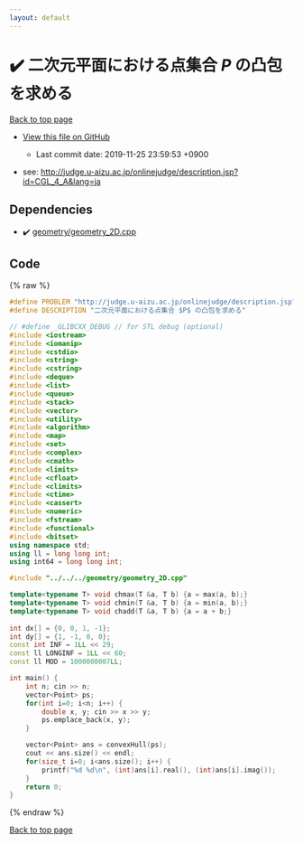 ```yaml
---
layout: default
---
```


<!-- mathjax config similar to math.stackexchange -->
<script type="text/javascript" async
  src="https://cdnjs.cloudflare.com/ajax/libs/mathjax/2.7.5/MathJax.js?config=TeX-MML-AM_CHTML">
</script>
<script type="text/x-mathjax-config">
  MathJax.Hub.Config({
    TeX: { equationNumbers: { autoNumber: "AMS" }},
    tex2jax: {
      inlineMath: [ ['$','$'] ],
      processEscapes: true
    },
    "HTML-CSS": { matchFontHeight: false },
    displayAlign: "left",
    displayIndent: "2em"
  });
</script>

<script type="text/javascript" src="https://cdnjs.cloudflare.com/ajax/libs/jquery/3.4.1/jquery.min.js"></script>
<script src="https://cdn.jsdelivr.net/npm/jquery-balloon-js@1.1.2/jquery.balloon.min.js" integrity="sha256-ZEYs9VrgAeNuPvs15E39OsyOJaIkXEEt10fzxJ20+2I=" crossorigin="anonymous"></script>
<script type="text/javascript" src="../../../../assets/js/copy-button.js"></script>
<link rel="stylesheet" href="../../../../assets/css/copy-button.css" />


# :heavy_check_mark: 二次元平面における点集合 $P$ の凸包を求める
<a href="../../../../index.html">Back to top page</a>

* <a href="{{ site.github.repository_url }}/blob/master/verifying_test/AOJ/CGL_4_A/geometry.test.cpp">View this file on GitHub</a>
    - Last commit date: 2019-11-25 23:59:53 +0900


* see: <a href="http://judge.u-aizu.ac.jp/onlinejudge/description.jsp?id=CGL_4_A&lang=ja">http://judge.u-aizu.ac.jp/onlinejudge/description.jsp?id=CGL_4_A&lang=ja</a>


## Dependencies
* :heavy_check_mark: <a href="../../../../library/geometry/geometry_2D.cpp.html">geometry/geometry_2D.cpp</a>


## Code
{% raw %}
```cpp
#define PROBLEM "http://judge.u-aizu.ac.jp/onlinejudge/description.jsp?id=CGL_4_A&lang=ja"
#define DESCRIPTION "二次元平面における点集合 $P$ の凸包を求める"

// #define _GLIBCXX_DEBUG // for STL debug (optional)
#include <iostream>
#include <iomanip>
#include <cstdio>
#include <string>
#include <cstring>
#include <deque>
#include <list>
#include <queue>
#include <stack>
#include <vector>
#include <utility>
#include <algorithm>
#include <map>
#include <set>
#include <complex>
#include <cmath>
#include <limits>
#include <cfloat>
#include <climits>
#include <ctime>
#include <cassert>
#include <numeric>
#include <fstream>
#include <functional>
#include <bitset>
using namespace std;
using ll = long long int;
using int64 = long long int;

#include "../../../geometry/geometry_2D.cpp"

template<typename T> void chmax(T &a, T b) {a = max(a, b);}
template<typename T> void chmin(T &a, T b) {a = min(a, b);}
template<typename T> void chadd(T &a, T b) {a = a + b;}
 
int dx[] = {0, 0, 1, -1};
int dy[] = {1, -1, 0, 0};
const int INF = 1LL << 29;
const ll LONGINF = 1LL << 60;
const ll MOD = 1000000007LL;

int main() {
    int n; cin >> n;
    vector<Point> ps;
    for(int i=0; i<n; i++) {
        double x, y; cin >> x >> y;
        ps.emplace_back(x, y);
    }

    vector<Point> ans = convexHull(ps);
    cout << ans.size() << endl;
    for(size_t i=0; i<ans.size(); i++) {
        printf("%d %d\n", (int)ans[i].real(), (int)ans[i].imag());
    }
    return 0;
}

```
{% endraw %}

<a href="../../../../index.html">Back to top page</a>

